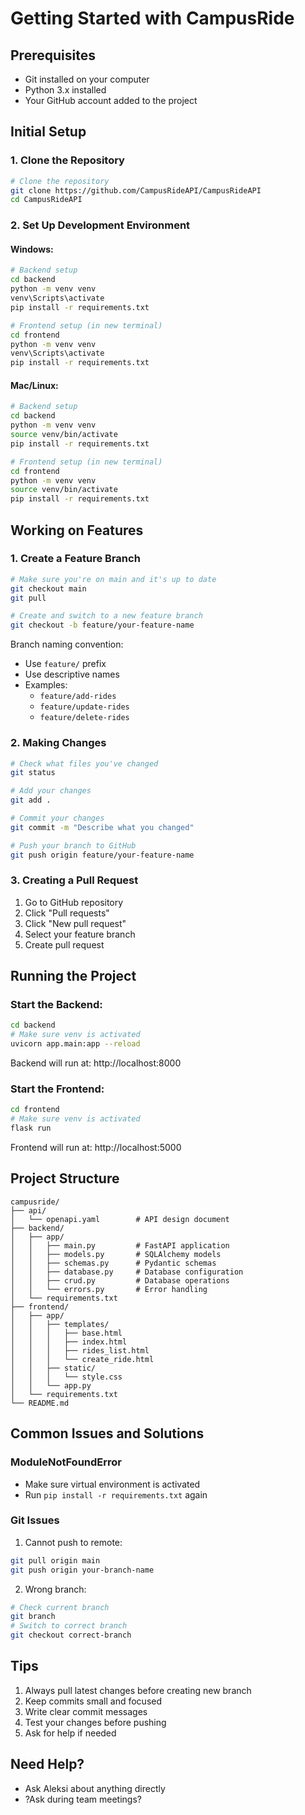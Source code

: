 # Getting Started with CampusRide

## Prerequisites

- Git installed on your computer
- Python 3.x installed
- Your GitHub account added to the project

## Initial Setup

### 1. Clone the Repository

```bash
# Clone the repository
git clone https://github.com/CampusRideAPI/CampusRideAPI
cd CampusRideAPI
```

### 2. Set Up Development Environment

#### Windows:

```bash
# Backend setup
cd backend
python -m venv venv
venv\Scripts\activate
pip install -r requirements.txt

# Frontend setup (in new terminal)
cd frontend
python -m venv venv
venv\Scripts\activate
pip install -r requirements.txt
```

#### Mac/Linux:

```bash
# Backend setup
cd backend
python -m venv venv
source venv/bin/activate
pip install -r requirements.txt

# Frontend setup (in new terminal)
cd frontend
python -m venv venv
source venv/bin/activate
pip install -r requirements.txt
```

## Working on Features

### 1. Create a Feature Branch

```bash
# Make sure you're on main and it's up to date
git checkout main
git pull

# Create and switch to a new feature branch
git checkout -b feature/your-feature-name
```

Branch naming convention:

- Use `feature/` prefix
- Use descriptive names
- Examples:
  - `feature/add-rides`
  - `feature/update-rides`
  - `feature/delete-rides`

### 2. Making Changes

```bash
# Check what files you've changed
git status

# Add your changes
git add .

# Commit your changes
git commit -m "Describe what you changed"

# Push your branch to GitHub
git push origin feature/your-feature-name
```

### 3. Creating a Pull Request

1. Go to GitHub repository
2. Click "Pull requests"
3. Click "New pull request"
4. Select your feature branch
5. Create pull request

## Running the Project

### Start the Backend:

```bash
cd backend
# Make sure venv is activated
uvicorn app.main:app --reload
```

Backend will run at: http://localhost:8000

### Start the Frontend:

```bash
cd frontend
# Make sure venv is activated
flask run
```

Frontend will run at: http://localhost:5000

## Project Structure

```
campusride/
├── api/
│   └── openapi.yaml        # API design document
├── backend/
│   ├── app/
│   │   ├── main.py         # FastAPI application
│   │   ├── models.py       # SQLAlchemy models
│   │   ├── schemas.py      # Pydantic schemas
│   │   ├── database.py     # Database configuration
│   │   ├── crud.py         # Database operations
│   │   └── errors.py       # Error handling
│   └── requirements.txt
├── frontend/
│   ├── app/
│   │   ├── templates/
│   │   │   ├── base.html
│   │   │   ├── index.html
│   │   │   ├── rides_list.html
│   │   │   └── create_ride.html
│   │   ├── static/
│   │   │   └── style.css
│   │   └── app.py
│   └── requirements.txt
└── README.md
```

## Common Issues and Solutions

### ModuleNotFoundError

- Make sure virtual environment is activated
- Run `pip install -r requirements.txt` again

### Git Issues

1. Cannot push to remote:

```bash
git pull origin main
git push origin your-branch-name
```

2. Wrong branch:

```bash
# Check current branch
git branch
# Switch to correct branch
git checkout correct-branch
```

## Tips

1. Always pull latest changes before creating new branch
2. Keep commits small and focused
3. Write clear commit messages
4. Test your changes before pushing
5. Ask for help if needed

## Need Help?

- Ask Aleksi about anything directly
- ?Ask during team meetings?
